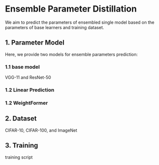# Ensemble Parameter Distillation
 
We aim to predict the parameters of ensembled single model based on the parameters of base learners and training dataset. 

## 1. Parameter Model 

Here, we provide two models for ensemble parameters prediction: 

### 1.1 base model 

VGG-11 and ResNet-50

### 1.2 Linear Prediction


### 1.2 WeightFormer 


## 2. Dataset 

CIFAR-10, CIFAR-100, and ImageNet 


## 3. Training 

training script
